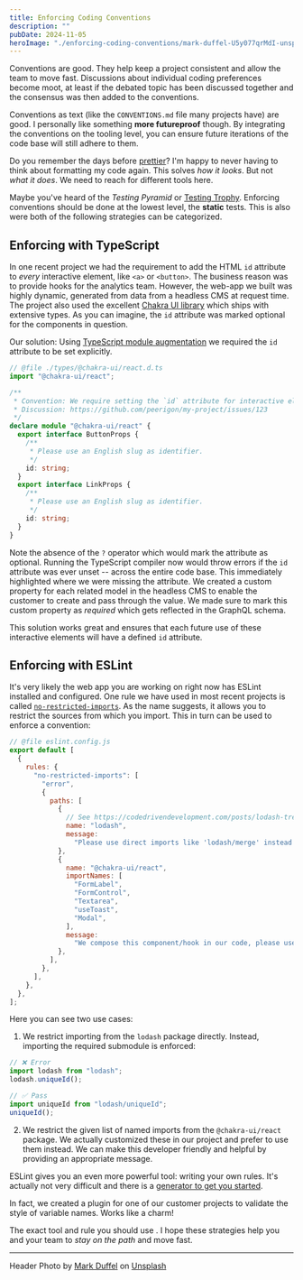 ```yaml
---
title: Enforcing Coding Conventions
description: ""
pubDate: 2024-11-05
heroImage: "./enforcing-coding-conventions/mark-duffel-U5y077qrMdI-unsplash.jpg"
---
```


Conventions are good. They help keep a project consistent and allow the team to move fast. Discussions about individual coding preferences become moot, at least if the debated topic has been discussed together and the consensus was then added to the conventions.

Conventions as text (like the `CONVENTIONS.md` file many projects have) are good. I personally like something **more futureproof** though. By integrating the conventions on the tooling level, you can ensure future iterations of the code base will still adhere to them.

Do you remember the days before [prettier](https://archive.jlongster.com/A-Prettier-Formatter)? I'm happy to never having to think about formatting my code again. This solves _how it looks_. But not _what it does_. We need to reach for different tools here.

Maybe you've heard of the _Testing Pyramid_ or [Testing Trophy](https://kentcdodds.com/blog/the-testing-trophy-and-testing-classifications). Enforcing conventions should be done at the lowest level, the **static** tests. This is also were both of the following strategies can be categorized.

## Enforcing with TypeScript

In one recent project we had the requirement to add the HTML `id` attribute to _every_ interactive element, like `<a>` or `<button>`. The business reason was to provide hooks for the analytics team. However, the web-app we built was highly dynamic, generated from data from a headless CMS at request time. The project also used the excellent [Chakra UI library](https://www.chakra-ui.com/) which ships with extensive types. As you can imagine, the `id` attribute was marked optional for the components in question.

Our solution: Using [TypeScript module augmentation](https://www.typescriptlang.org/docs/handbook/declaration-merging.html#module-augmentation) we required the `id` attribute to be set explicitly.

```ts
// @file ./types/@chakra-ui/react.d.ts
import "@chakra-ui/react";

/**
 * Convention: We require setting the `id` attribute for interactive elements.
 * Discussion: https://github.com/peerigon/my-project/issues/123
 */
declare module "@chakra-ui/react" {
  export interface ButtonProps {
    /**
     * Please use an English slug as identifier.
     */
    id: string;
  }
  export interface LinkProps {
    /**
     * Please use an English slug as identifier.
     */
    id: string;
  }
}
```

Note the absence of the `?` operator which would mark the attribute as optional. Running the TypeScript compiler now would throw errors if the `id` attribute was ever unset -- across the entire code base. This immediately highlighted where we were missing the attribute. We created a custom property for each related model in the headless CMS to enable the customer to create and pass through the value. We made sure to mark this custom property as _required_ which gets reflected in the GraphQL schema.

This solution works great and ensures that each future use of these interactive elements will have a defined `id` attribute.

## Enforcing with ESLint

It's very likely the web app you are working on right now has ESLint installed and configured. One rule we have used in most recent projects is called [`no-restricted-imports`](https://eslint.org/docs/latest/rules/no-restricted-imports). As the name suggests, it allows you to restrict the sources from which you import. This in turn can be used to enforce a convention:

```js
// @file eslint.config.js
export default [
  {
    rules: {
      "no-restricted-imports": [
        "error",
        {
          paths: [
            {
              // See https://codedrivendevelopment.com/posts/lodash-tree-shaking
              name: "lodash",
              message:
                "Please use direct imports like 'lodash/merge' instead because of better bundle size.",
            },
            {
              name: "@chakra-ui/react",
              importNames: [
                "FormLabel",
                "FormControl",
                "Textarea",
                "useToast",
                "Modal",
              ],
              message:
                "We compose this component/hook in our code, please use that instead.",
            },
          ],
        },
      ],
    },
  },
];
```

Here you can see two use cases:

1. We restrict importing from the `lodash` package directly. Instead, importing the required submodule is enforced:

```ts
// ❌ Error
import lodash from "lodash";
lodash.uniqueId();

// ✅ Pass
import uniqueId from "lodash/uniqueId";
uniqueId();
```

2. We restrict the given list of named imports from the `@chakra-ui/react` package. We actually customized these in our project and prefer to use them instead. We can make this developer friendly and helpful by providing an appropriate message.

ESLint gives you an even more powerful tool: writing your own rules. It's actually not very difficult and there is a [generator to get you started](https://github.com/eslint/generator-eslint).

In fact, we created a plugin for one of our customer projects to validate the style of variable names. Works like a charm!

The exact tool and rule you should use . I hope these strategies help you and your team to _stay on the path_ and move fast.

---

<div class="center">

Header Photo by <a href="https://unsplash.com/@2mduffel?utm_content=creditCopyText&utm_medium=referral&utm_source=unsplash">Mark Duffel</a> on <a href="https://unsplash.com/photos/please-stay-on-the-path-signage-U5y077qrMdI?utm_content=creditCopyText&utm_medium=referral&utm_source=unsplash">Unsplash</a>

</div>

